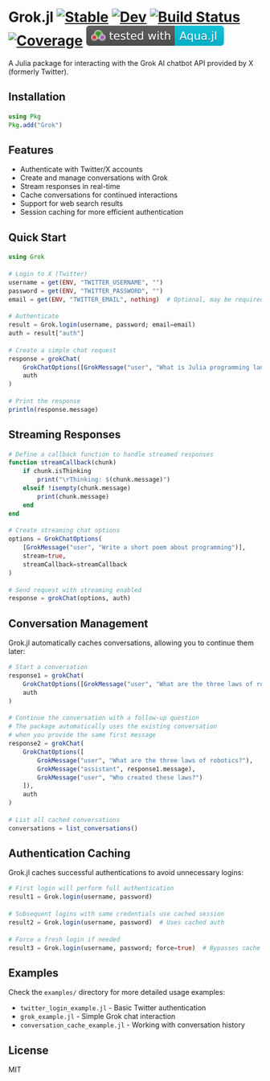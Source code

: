 # Grok.jl [![Stable](https://img.shields.io/badge/docs-stable-blue.svg)](https://sixzero.github.io/Grok.jl/stable/) [![Dev](https://img.shields.io/badge/docs-dev-blue.svg)](https://sixzero.github.io/Grok.jl/dev/) [![Build Status](https://github.com/sixzero/Grok.jl/actions/workflows/CI.yml/badge.svg?branch=master)](https://github.com/sixzero/Grok.jl/actions/workflows/CI.yml?query=branch%3Amaster) [![Coverage](https://codecov.io/gh/sixzero/Grok.jl/branch/master/graph/badge.svg)](https://codecov.io/gh/sixzero/Grok.jl) [![Aqua](https://raw.githubusercontent.com/JuliaTesting/Aqua.jl/master/badge.svg)](https://github.com/JuliaTesting/Aqua.jl)

A Julia package for interacting with the Grok AI chatbot API provided by X (formerly Twitter).

## Installation

```julia
using Pkg
Pkg.add("Grok")
```

## Features

- Authenticate with Twitter/X accounts
- Create and manage conversations with Grok
- Stream responses in real-time
- Cache conversations for continued interactions
- Support for web search results
- Session caching for more efficient authentication

## Quick Start

```julia
using Grok

# Login to X (Twitter)
username = get(ENV, "TWITTER_USERNAME", "")
password = get(ENV, "TWITTER_PASSWORD", "")
email = get(ENV, "TWITTER_EMAIL", nothing)  # Optional, may be required for some accounts

# Authenticate
result = Grok.login(username, password; email=email)
auth = result["auth"]

# Create a simple chat request
response = grokChat(
    GrokChatOptions([GrokMessage("user", "What is Julia programming language?")]),
    auth
)

# Print the response
println(response.message)
```

## Streaming Responses

```julia
# Define a callback function to handle streamed responses
function streamCallback(chunk)
    if chunk.isThinking
        print("\rThinking: $(chunk.message)")
    elseif !isempty(chunk.message)
        print(chunk.message)
    end
end

# Create streaming chat options
options = GrokChatOptions(
    [GrokMessage("user", "Write a short poem about programming")],
    stream=true,
    streamCallback=streamCallback
)

# Send request with streaming enabled
response = grokChat(options, auth)
```

## Conversation Management

Grok.jl automatically caches conversations, allowing you to continue them later:

```julia
# Start a conversation
response1 = grokChat(
    GrokChatOptions([GrokMessage("user", "What are the three laws of robotics?")]),
    auth
)

# Continue the conversation with a follow-up question
# The package automatically uses the existing conversation 
# when you provide the same first message
response2 = grokChat(
    GrokChatOptions([
        GrokMessage("user", "What are the three laws of robotics?"),
        GrokMessage("assistant", response1.message),
        GrokMessage("user", "Who created these laws?")
    ]),
    auth
)

# List all cached conversations
conversations = list_conversations()
```

## Authentication Caching

Grok.jl caches successful authentications to avoid unnecessary logins:

```julia
# First login will perform full authentication
result1 = Grok.login(username, password)

# Subsequent logins with same credentials use cached session
result2 = Grok.login(username, password)  # Uses cached auth

# Force a fresh login if needed
result3 = Grok.login(username, password; force=true)  # Bypasses cache
```

## Examples

Check the `examples/` directory for more detailed usage examples:
- `twitter_login_example.jl` - Basic Twitter authentication
- `grok_example.jl` - Simple Grok chat interaction
- `conversation_cache_example.jl` - Working with conversation history

## License

MIT
